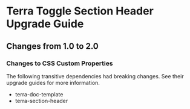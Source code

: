 # Terra Toggle Section Header Upgrade Guide

## Changes from 1.0 to 2.0

### Changes to CSS Custom Properties

The following transitive dependencies had breaking changes. See their upgrade guides for more information.
* terra-doc-template
* terra-section-header
